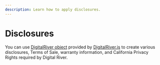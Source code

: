 ```yaml
---
description: Learn how to apply disclosures.
---
```


# Disclosures

You can use [DigitalRiver object](../payment-integrations-1/digitalriver.js/reference/digitalriver-object.md) provided by [DigitalRiver.js](../payment-integrations-1/digitalriver.js/) to create various disclosures, Terms of Sale, warranty information, and California Privacy Rights required by Digital River.
